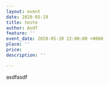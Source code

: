 ```yaml
---
layout: event
date: 2020-05-19
title: teste
author: Asdf
feature: ''
event_date: 2020-05-20 22:00:00 +0000
place: ''
price: 
description: ''

---
```

asdfasdf